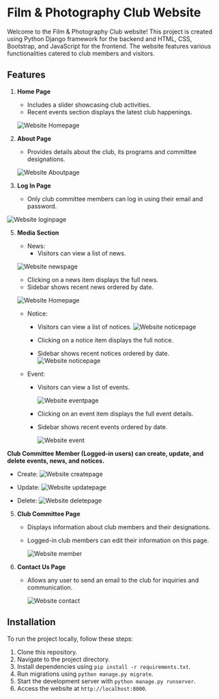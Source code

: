 # Film & Photography Club Website

Welcome to the Film & Photography Club website! This project is created using Python Django framework for the backend and HTML, CSS, Bootstrap, and JavaScript for the frontend. The website features various functionalities catered to club members and visitors.

## Features

1. **Home Page**
   - Includes a slider showcasing club activities.
   - Recent events section displays the latest club happenings.

    ![Website Homepage](screenshot/home.png)


3. **About Page**
   - Provides details about the club, its programs and committee designations.

    ![Website Aboutpage](screenshot/about-page.png)


4. **Log In Page**
   - Only club committee members can log in using their email and password.

  ![Website loginpage](screenshot/login_page.png)

    

5. **Media Section**
   - News:
     - Visitors can view a list of news.

   ![Website newspage](screenshot/all-news.png)

     - Clicking on a news item displays the full news.
     - Sidebar shows recent news ordered by date.

    ![Website Homepage](screenshot/news-details.png)


   - Notice:
     - Visitors can view a list of notices.
        ![Website noticepage](screenshot/all-notice-page.png)
       
     - Clicking on a notice item displays the full notice.
     - Sidebar shows recent notices ordered by date.
          ![Website noticepage](screenshot/notice-details.png)

   - Event:
     - Visitors can view a list of events.
       
       ![Website eventpage](screenshot/all-event.png)
       
     - Clicking on an event item displays the full event details.
     - Sidebar shows recent events ordered by date.

         ![Website event](screenshot/event-details.png)

**Club Committee Member (Logged-in users) can create, update, and delete events, news, and notices.**

   - Create:
      ![Website createpage](screenshot/create-event.png)

   - Update:
      ![Website updatepage](screenshot/create-news.png)

   - Delete:
      ![Website deletepage](screenshot/delete-page.png)   
       
5. **Club Committee Page**
   - Displays information about club members and their designations.
   - Logged-in club members can edit their information on this page.

      ![Website member](screenshot/member.png)

6. **Contact Us Page**
   - Allows any user to send an email to the club for inquiries and communication.
  
        ![Website contact](screenshot/contact.png)


## Installation

To run the project locally, follow these steps:

1. Clone this repository.
2. Navigate to the project directory.
3. Install dependencies using `pip install -r requirements.txt`.
4. Run migrations using `python manage.py migrate`.
5. Start the development server with `python manage.py runserver`.
6. Access the website at `http://localhost:8000`.
